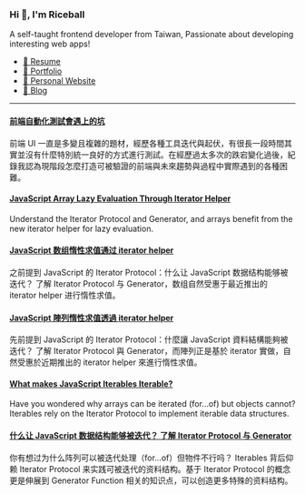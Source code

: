 <h3 >Hi 👋, I'm Riceball</h3>
<p>A self-taught frontend developer from Taiwan, Passionate about developing interesting web apps!</p>

- [📜 Resume](https://weweweb.pages.dev/en/resume/)
- [💼 Portfolio](https://weweweb.pages.dev/en/work/)
- [🏡 Personal Website](https://weweweb.pages.dev/en/)
- [📝 Blog](https://www.webdong.dev/en/)
---

<!--START_SECTION:feed-->
#### [前端自動化測試會遇上的坑](https:&#x2F;&#x2F;www.webdong.dev&#x2F;zh-tw&#x2F;post&#x2F;testing-in-modern-frontend&#x2F;) 
前端 UI 一直是多變且複雜的題材，經歷各種工具迭代與起伏，有很長一段時間其實並沒有什麼特別統一良好的方式進行測試。在經歷過太多次的跌宕變化過後，紀錄我認為現階段怎麼打造可被驗證的前端與未來趨勢與過程中實際遇到的各種困難。
#### [JavaScript Array Lazy Evaluation Through Iterator Helper](https:&#x2F;&#x2F;www.webdong.dev&#x2F;en&#x2F;post&#x2F;array-iterator-helper&#x2F;) 
Understand the Iterator Protocol and Generator, and arrays benefit from the new iterator helper for lazy evaluation.
#### [JavaScript 数组惰性求值通过 iterator helper](https:&#x2F;&#x2F;www.webdong.dev&#x2F;zh-cn&#x2F;post&#x2F;array-iterator-helper&#x2F;) 
之前提到 JavaScript 的 Iterator Protocol：什么让 JavaScript 数据结构能够被迭代？ 了解 Iterator Protocol 与 Generator，数组自然受惠于最近推出的 iterator helper 进行惰性求值。
#### [JavaScript 陣列惰性求值透過 iterator helper](https:&#x2F;&#x2F;www.webdong.dev&#x2F;zh-tw&#x2F;post&#x2F;array-iterator-helper&#x2F;) 
先前提到 JavaScript 的 Iterator Protocol：什麼讓 JavaScript 資料結構能夠被迭代？ 了解 Iterator Protocol 與 Generator，而陣列正是基於 iterator 實做，自然受惠於近期推出的 iterator helper 來進行惰性求值。
#### [What makes JavaScript Iterables Iterable?](https:&#x2F;&#x2F;www.webdong.dev&#x2F;en&#x2F;post&#x2F;javascript-iterator&#x2F;) 
Have you wondered why arrays can be iterated (for...of) but objects cannot? Iterables rely on the Iterator Protocol to implement iterable data structures.
#### [什么让 JavaScript 数据结构能够被迭代？ 了解 Iterator Protocol 与 Generator](https:&#x2F;&#x2F;www.webdong.dev&#x2F;zh-cn&#x2F;post&#x2F;javascript-iterator&#x2F;) 
你有想过为什么阵列可以被迭代处理（for...of）但物件不行吗？ Iterables 背后仰赖 Iterator Protocol 来实践可被迭代的资料结构。基于 Iterator Protocol 的概念更是伸展到 Generator Function 相关的知识点，可以创造更多特殊的资料结构。
<!--END_SECTION:feed-->

